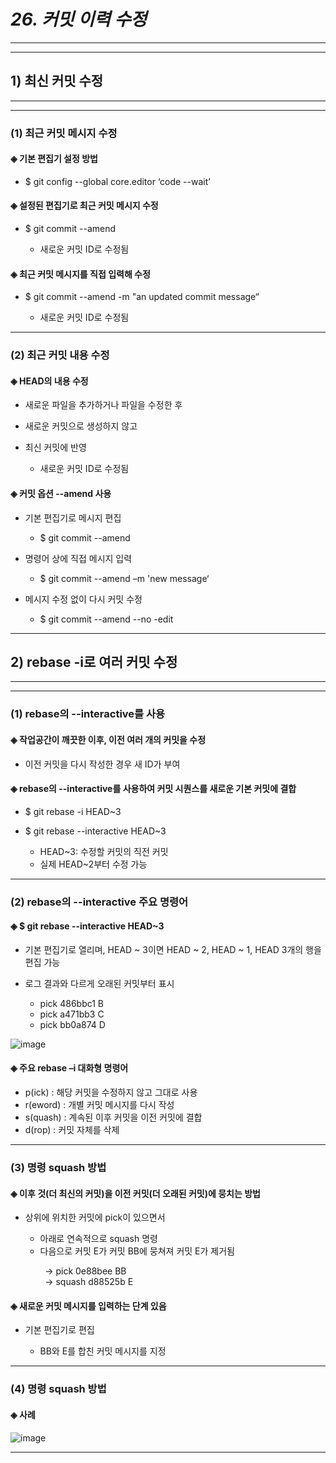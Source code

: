 # *26. 커밋 이력 수정*
- - -
* * *
## 1) 최신 커밋 수정
- - -
* * *
### (1) 최근 커밋 메시지 수정
#### ◈ 기본 편집기 설정 방법
  - $ git config --global core.editor ‘code --wait’
#### ◈ 설정된 편집기로 최근 커밋 메시지 수정
  - $ git commit --amend

    - 새로운 커밋 ID로 수정됨
#### ◈ 최근 커밋 메시지를 직접 입력해 수정
  - $ git commit --amend -m "an updated commit message“

    - 새로운 커밋 ID로 수정됨
- - -
### (2) 최근 커밋 내용 수정
#### ◈ HEAD의 내용 수정
  - 새로운 파일을 추가하거나 파일을 수정한 후

  - 새로운 커밋으로 생성하지 않고

  - 최신 커밋에 반영
    - 새로운 커밋 ID로 수정됨
#### ◈ 커밋 옵션 --amend 사용
  - 기본 편집기로 메시지 편집

    - $ git commit --amend
  - 명령어 상에 직접 메시지 입력

    - $ git commit --amend –m 'new message‘
  - 메시지 수정 없이 다시 커밋 수정

    - $ git commit --amend --no -edit
- - -
## 2) rebase -i로 여러 커밋 수정
- - -
* * *
### (1) rebase의 --interactive를 사용
#### ◈ 작업공간이 깨끗한 이후, 이전 여러 개의 커밋을 수정
  - 이전 커밋을 다시 작성한 경우 새 ID가 부여
#### ◈ rebase의 --interactive를 사용하여 커밋 시퀀스를 새로운 기본 커밋에 결합
  - $ git rebase -i HEAD~3

  - $ git rebase --interactive HEAD~3
    - HEAD~3: 수정할 커밋의 직전 커밋
    - 실제 HEAD~2부터 수정 가능
- - -
### (2) rebase의 --interactive 주요 명령어
#### ◈ $ git rebase --interactive HEAD~3
  - 기본 편집기로 열리며, HEAD ~ 3이면 HEAD ~ 2, HEAD ~ 1, HEAD 3개의 행을 편집 가능

  - 로그 결과와 다르게 오래된 커밋부터 표시
    - pick 486bbc1 B
    - pick a471bb3 C
    - pick bb0a874 D

![image](https://github.com/JD12321/1-2-STD/assets/127118453/135d31e4-58da-4e62-ad4e-ad5c01c70769)
#### ◈ 주요 rebase –i 대화형 명령어
  - p(ick) : 해당 커밋을 수정하지 않고 그대로 사용
  - r(eword) : 개별 커밋 메시지를 다시 작성
  - s(quash) : 계속된 이후 커밋을 이전 커밋에 결합
  - d(rop) : 커밋 자체를 삭제
- - -
### (3) 명령 squash 방법
#### ◈ 이후 것(더 최신의 커밋)을 이전 커밋(더 오래된 커밋)에 뭉치는 방법
  - 상위에 위치한 커밋에 pick이 있으면서

    - 아래로 연속적으로 squash 명령
    - 다음으로 커밋 E가 커밋 BB에 뭉쳐져 커밋 E가 제거됨
<p>&nbsp;&nbsp;&nbsp;&nbsp;&nbsp;&nbsp;&nbsp;&nbsp;&nbsp;&nbsp;&nbsp;&nbsp;&nbsp; -> pick 0e88bee BB<br>&nbsp;&nbsp;&nbsp;&nbsp;&nbsp;&nbsp;&nbsp;&nbsp;&nbsp;&nbsp;&nbsp;&nbsp;&nbsp; -> squash d88525b E</p>

#### ◈ 새로운 커밋 메시지를 입력하는 단계 있음
  - 기본 편집기로 편집

    - BB와 E를 합친 커밋 메시지를 지정
- - -
### (4) 명령 squash 방법
#### ◈ 사례

![image](https://github.com/JD12321/1-2-STD/assets/127118453/30b24bc7-cb72-47a2-a567-b9b37c35675e)
- - -
